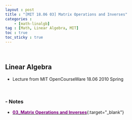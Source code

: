 ```yaml
---
layout : post
title : "[MIT 18.06 03] Matrix Operations and Inverses"
categories : 
    - [math-linalgb]
tag : [Math, Linear Algebra, MIT]
toc : true
toc_sticky : true
---
```


<br/>

## Linear Algebra

- Lecture from MIT OpenCourseWare 18.06 2010 Spring

<br/>

### - Notes

- [<span style="color:purple">**03_Matrix Operations and Inverses**</span>](https://drive.google.com/file/d/1_9KLMC9gPCQ1fBlPLAkBwoZDG-IcLoox/view?usp=share_link){:target="_blank"}
